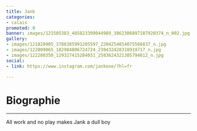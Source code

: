 ```yaml
---
title: Jank
categories:
- calais
promoted: 0
banner: images/121505383_485823399044989_3862306897107920374_n_002.jpg
gallery:
- images/121828905_3788385991205597_2204254854075566837_n.jpg
- images/122809065_182984806724724_239432428310919717_n.jpg
- images/122280350_129327415284031_2583624321305794812_n.jpg
social:
- link: https://www.instagram.com/jankone/?hl=fr

---
```

# Biographie

***

All work and no play makes Jank a dull boy